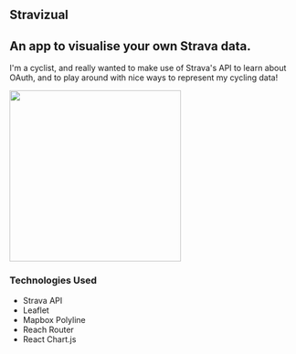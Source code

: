 ## Stravizual
An app to visualise your own Strava data.
-----------------------------------------------------------------------
I'm a cyclist, and really wanted to make use of Strava's API to learn about OAuth, and to play around with nice ways to represent my cycling data!

<img src="demo/StravizualDemo.gif" width="300">


### Technologies Used
* Strava API
* Leaflet
* Mapbox Polyline
* Reach Router
* React Chart.js




